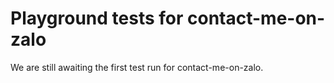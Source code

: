 # Playground tests for contact-me-on-zalo
We are still awaiting the first test run for contact-me-on-zalo.
